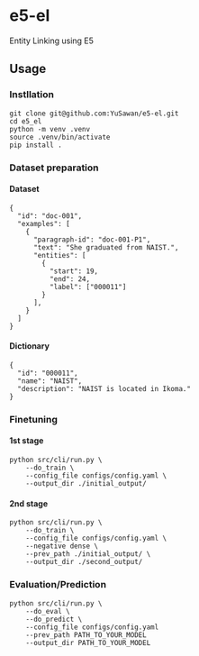 # e5-el
Entity Linking using E5


## Usage

### Instllation
```
git clone git@github.com:YuSawan/e5-el.git
cd e5_el
python -m venv .venv
source .venv/bin/activate
pip install .
```

### Dataset preparation
#### Dataset
```
{
  "id": "doc-001",
  "examples": [
    {
      "paragraph-id": "doc-001-P1",
      "text": "She graduated from NAIST.",
      "entities": [
        {
          "start": 19,
          "end": 24,
          "label": ["000011"]
        }
      ],
    }
  ]
}
```

#### Dictionary
```
{
  "id": "000011",
  "name": "NAIST",
  "description": "NAIST is located in Ikoma."
}
```

### Finetuning


#### 1st stage
```
python src/cli/run.py \
    --do_train \
    --config_file configs/config.yaml \
    --output_dir ./initial_output/
```

#### 2nd stage
```
python src/cli/run.py \
    --do_train \
    --config_file configs/config.yaml \
    --negative dense \
    --prev_path ./initial_output/ \
    --output_dir ./second_output/
```

### Evaluation/Prediction
```
python src/cli/run.py \
    --do_eval \
    --do_predict \
    --config_file configs/config.yaml
    --prev_path PATH_TO_YOUR_MODEL
    --output_dir PATH_TO_YOUR_MODEL
```
